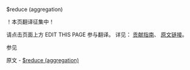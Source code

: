  $reduce (aggregation)

 ！本页翻译征集中！

请点击页面上方 EDIT THIS PAGE 参与翻译。
详见：
[贡献指南]( https://github.com/JinMuInfo/MongoDB-Manual-zh/blob/master/CONTRIBUTING.md )、
[原文链接](  https://docs.mongodb.com/manual/reference/operator/aggregation/reduce/  )。

 参见

原文 - [$reduce (aggregation)]( https://docs.mongodb.com/manual/reference/operator/aggregation/reduce/ )

